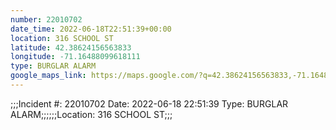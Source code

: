 ```yaml
---
number: 22010702
date_time: 2022-06-18T22:51:39+00:00
location: 316 SCHOOL ST
latitude: 42.38624156563833
longitude: -71.16488099618111
type: BURGLAR ALARM
google_maps_link: https://maps.google.com/?q=42.38624156563833,-71.16488099618111
---
```


;;;Incident #: 22010702  Date: 2022-06-18 22:51:39   Type: BURGLAR ALARM;;;;;;Location: 316 SCHOOL ST;;;
